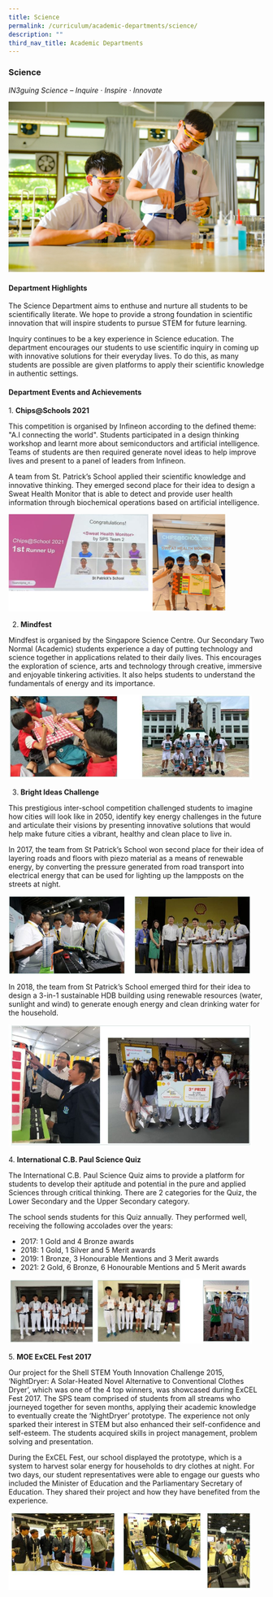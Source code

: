 ```yaml
---
title: Science
permalink: /curriculum/academic-departments/science/
description: ""
third_nav_title: Academic Departments
---
```

### **Science**

_IN3guing Science – Inquire · Inspire · Innovate_

![](/images/S1.jpg)

#### **Department Highlights**

The Science Department aims to enthuse and nurture all students to be scientifically literate. We hope to provide a strong foundation in scientific innovation that will inspire students to pursue STEM for future learning.  

  

Inquiry continues to be a key experience in Science education. The department encourages our students to use scientific inquiry in coming up with innovative solutions for their everyday lives. To do this, as many students are possible are given platforms to apply their scientific knowledge in authentic settings.

#### **Department Events and Achievements**

1. **Chips@Schools 2021**

This competition is organised by Infineon according to the defined theme: "A.I connecting the world". Students participated in a design thinking workshop and learnt more about semiconductors and artificial intelligence. Teams of students are then required generate novel ideas to help improve lives and present to a panel of leaders from Infineon.



A team from St. Patrick’s School applied their scientific knowledge and innovative thinking. They emerged second place for their idea to design a Sweat Health Monitor that is able to detect and provide user health information through biochemical operations based on artificial intelligence.

<img src="/images/S2.png" 
     style="width:85%">

2. **Mindfest**  

Mindfest is organised by the Singapore Science Centre. Our Secondary Two Normal (Academic) students experience a day of putting technology and science together in applications related to their daily lives. This encourages the exploration of science, arts and technology through creative, immersive and enjoyable tinkering activities. It also helps students to understand the fundamentals of energy and its importance.

<img src="/images/S7.jpg" 
     style="width:95%">

3.  **Bright Ideas Challenge**

This prestigious inter-school competition challenged students to imagine how cities will look like in 2050, identify key energy challenges in the future and articulate their visions by presenting innovative solutions that would help make future cities a vibrant, healthy and clean place to live in.

  

In 2017, the team from St Patrick’s School won second place for their idea of layering roads and floors with piezo material as a means of renewable energy, by converting the pressure generated from road transport into electrical energy that can be used for lighting up the lampposts on the streets at night.

<img src="/images/S3.jpg" 
     style="width:95%">

In 2018, the team from St Patrick’s School emerged third for their idea to design a 3-in-1 sustainable HDB building using renewable resources (water, sunlight and wind) to generate enough energy and clean drinking water for the household.


<img src="/images/S4.jpg" 
     style="width:95%">

4. **International C.B. Paul Science Quiz**  

The International C.B. Paul Science Quiz aims to provide a platform for students to develop their aptitude and potential in the pure and applied Sciences through critical thinking. There are 2 categories for the Quiz, the Lower Secondary and the Upper Secondary category. 

  

The school sends students for this Quiz annually. They performed well, receiving the following accolades over the years:
  

*   2017: 1 Gold and 4 Bronze awards
*   2018: 1 Gold, 1 Silver and 5 Merit awards
*   2019: 1 Bronze, 3 Honourable Mentions and 3 Merit awards
*   2021: 2 Gold, 6 Bronze, 6 Honourable Mentions and 5 Merit awards
 
<img src="/images/S5.jpg" 
     style="width:95%">

5. **MOE ExCEL Fest 2017**  

Our project for the Shell STEM Youth Innovation Challenge 2015, ‘NightDryer: A Solar-Heated Novel Alternative to Conventional Clothes Dryer’, which was one of the 4 top winners, was showcased during ExCEL Fest 2017. The SPS team comprised of students from all streams who journeyed together for seven months, applying their academic knowledge to eventually create the ‘NightDryer’ prototype. The experience not only sparked their interest in STEM but also enhanced their self-confidence and self-esteem. The students acquired skills in project management, problem solving and presentation.

  

During the ExCEL Fest, our school displayed the prototype, which is a system to harvest solar energy for households to dry clothes at night. For two days, our student representatives were able to engage our guests who included the Minister of Education and the Parliamentary Secretary of Education. They shared their project and how they have benefited from the experience.


<img src="/images/S6.jpg" 
     style="width:95%">